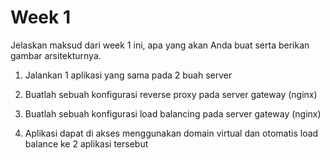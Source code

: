 # Week 1
Jelaskan maksud dari week 1 ini, apa yang akan Anda buat serta berikan gambar arsitekturnya.

1. Jalankan 1 aplikasi yang sama pada 2 buah server

2. Buatlah sebuah konfigurasi reverse proxy pada server gateway (nginx)

3. Buatlah sebuah konfigurasi load balancing pada server gateway (nginx)


4. Aplikasi dapat di akses menggunakan domain virtual dan otomatis load balance ke 2 aplikasi tersebut

